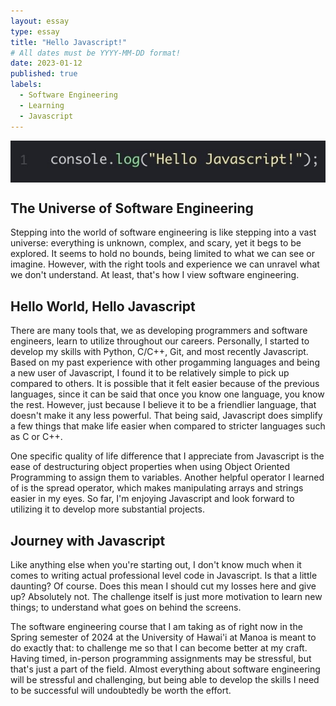 ```yaml
---
layout: essay
type: essay
title: "Hello Javascript!"
# All dates must be YYYY-MM-DD format!
date: 2023-01-12
published: true
labels:
  - Software Engineering
  - Learning
  - Javascript
---
```


<img class="img-fluid" src="../img/essay-img/hello-java.jpeg" alt="Picture" style="display: block; margin: 0 auto" />

## The Universe of Software Engineering
Stepping into the world of software engineering is like stepping into a vast universe: everything is unknown, complex, and scary, yet it begs to be explored. It seems to hold no bounds, being limited to what we can see or imagine. However, with the right tools and experience we can unravel what we don't understand. At least, that's how I view software engineering.

## Hello World, Hello Javascript
There are many tools that, we as developing programmers and software engineers, learn to utilize throughout our careers. Personally, I started to develop my skills with Python, C/C++, Git, and most recently Javascript. Based on my past experience with other progamming languages and being a new user of Javascript, I found it to be relatively simple to pick up compared to others. It is possible that it felt easier because of the previous languages, since it can be said that once you know one language, you know the rest. However, just because I believe it to be a friendlier language, that doesn't make it any less powerful. That being said, Javascript does simplify a few things that make life easier when compared to stricter languages such as C or C++. 

One specific quality of life difference that I appreciate from Javascript is the ease of destructuring object properties when using Object Oriented Programming to assign them to variables. Another helpful operator I learned of is the spread operator, which makes manipulating arrays and strings easier in my eyes. So far, I'm enjoying Javascript and look forward to utilizing it to develop more substantial projects.

## Journey with Javascript
Like anything else when you're starting out, I don't know much when it comes to writing actual professional level code in Javascript. Is that a little daunting? Of course. Does this mean I should cut my losses here and give up? Absolutely not. The challenge itself is just more motivation to learn new things; to understand what goes on behind the screens. 

The software engineering course that I am taking as of right now in the Spring semester of 2024 at the University of Hawai'i at Manoa is meant to do exactly that: to challenge me so that I can become better at my craft. Having timed, in-person programming assignments may be stressful, but that's just a part of the field. Almost everything about software engineering will be stressful and challenging, but being able to develop the skills I need to be successful will undoubtedly be worth the effort.
